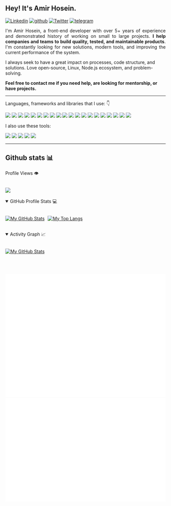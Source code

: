 ## Hey! It's Amir Hosein.

<div align="left">

[![Linkedin](https://img.shields.io/badge/amirhoseinsalimi-0A66C2.svg?style=for-the-badge&logo=Linkedin&logoColor=white)](https://www.linkedin.com/in/amirhoseinsalimi/)
[![github](https://img.shields.io/badge/amirhoseinsalimi-12100E.svg?style=for-the-badge&logo=github&logoColor=white)](https://github.com/amirhoseinsalimi/)
[![Twitter](https://img.shields.io/badge/amirhoseinsalimi-1D9BF0.svg?style=for-the-badge&logo=Twitter&logoColor=white)](https://www.twitter.com/AHoseinSalimi/)
[![telegram](https://img.shields.io/badge/amirhoseinsalimi-0088CC?style=for-the-badge&logo=telegram&logoColor=white)](https://t.me/amirhoseinsalimii/)
 
</div>  

<p align="justify"> 
I'm Amir Hosein, a front-end developer with over 5+ years of experience and demonstrated history of working on small to large projects. <strong>I help companies and teams to build quality, tested, and maintainable products</strong>. I'm constantly looking for new solutions, modern tools, and improving the current performance of the system.

I always seek to have a great impact on processes, code structure, and solutions. Love open-source, Linux, Node.js ecosystem, and problem-solving.

**Feel free to contact me if you need help, are looking for mentorship, or have projects.**
&nbsp;
</p>

<hr />

<p align="left">
Languages, frameworks and libraries that I use: 👇&nbsp;

<div>
<img src="https://img.shields.io/badge/JavaScript-F7DF1E?style=for-the-badge&logo=javascript&logoColor=white"/>
<img src="https://img.shields.io/badge/TypeScript-3178C6?style=for-the-badge&logo=typescript&logoColor=white"/>
<img src="https://img.shields.io/badge/Vue.js-5AC193?style=for-the-badge&logo=vue.js&logoColor=white"/>
<img src="https://img.shields.io/badge/Vuetify.js-1867C0?style=for-the-badge&logo=vuetify&logoColor=white"/>
<img src="https://img.shields.io/badge/Nuxt.js-00DC82?style=for-the-badge&logo=nuxt.js&logoColor=white"/>
<img src="https://img.shields.io/badge/React.js-61DAFB?style=for-the-badge&logo=react&logoColor=white"/>
<img src="https://img.shields.io/badge/Gridsome-00A672?style=for-the-badge&logo=gridsome&logoColor=white"/>
<img src="https://img.shields.io/badge/Node.js-79B461?style=for-the-badge&logo=node.js&logoColor=white"/>
<img src="https://img.shields.io/badge/Express.js-000000?style=for-the-badge&logo=express&logoColor=white"/>
<img src="https://img.shields.io/badge/Koa.js-000000?style=for-the-badge&logo=koa&logoColor=white"/>
<img src="https://img.shields.io/badge/Tailwind_CSS-38B2AC?style=for-the-badge&logo=tailwind-css&logoColor=white"/>
<img src="https://img.shields.io/badge/Bootstrap-563D7C?style=for-the-badge&logo=bootstrap&logoColor=white"/>
<img src="https://img.shields.io/badge/Python-3776AB?style=for-the-badge&logo=python&logoColor=white"/>
<img src="https://img.shields.io/badge/Adonis.js-5A45FF?style=for-the-badge&logo=adonisjs&logoColor=white"/>
<img src="https://img.shields.io/badge/Electron.js-2F3241?style=for-the-badge&logo=electron&logoColor=white"/>
<img src="https://img.shields.io/badge/HTML5-E34F26?style=for-the-badge&logo=html5&logoColor=white"/>
<img src="https://img.shields.io/badge/CSS-239120?&style=for-the-badge&logo=css3&logoColor=white"/>
<img src="https://img.shields.io/badge/jQuery-0769AD?style=for-the-badge&logo=jquery&logoColor=white"/>
<img src="https://img.shields.io/badge/SCSS-BF4080?style=for-the-badge&logo=sass&logoColor=white"/>
<img src="https://img.shields.io/badge/Pug-A86454?style=for-the-badge&logo=pug&logoColor=white"/>
</div>
</p>

<p>
I also use these tools:&nbsp;

<div>
<img src="https://img.shields.io/badge/Linux-000000?style=for-the-badge&logo=linux&logoColor=white"/>
<img src="https://img.shields.io/badge/Git-F54D27?style=for-the-badge&logo=git&logoColor=white"/>
<img src="https://img.shields.io/badge/GitHub-000000?style=for-the-badge&logo=github&logoColor=white"/>
<img src="https://img.shields.io/badge/GitLab-DB4128?style=for-the-badge&logo=gitlab&logoColor=white"/>
<img src="https://img.shields.io/badge/MySQL-005C85?style=for-the-badge&logo=mysql&logoColor=white"/>
</div>
</p>


<hr />

## Github stats 📊 

<summary>Profile Views 👁️</summary>
  <br/>

  ![](https://komarev.com/ghpvc/?username=amirhoseinsalimi&label=PROFILE+VIEWS&style=for-the-badge&color=brightgreen)

<details open="open"> 
  <summary>GitHub Profile Stats 💻</summary>
  <br/>

  <div style="display: flex; flex-flow: row wrap; gap: 10px;">

  [![My GitHub Stats](https://github-readme-stats.vercel.app/api?username=amirhoseinsalimi&show_icons=true&include_all_commits=true&theme=tokyonight&count_private=true&line_height=40&cache_seconds=10800)](https://github.com/amirhoseinsalimi/amirhoseinsalimi)
    
  [![My Top Langs](https://github-readme-stats.vercel.app/api/top-langs/?username=amirhoseinsalimi&langs_count=6&theme=tokyonight&cache_seconds=10800)](https://github.com/amirhoseinsalimi/amirhoseinsalimi)
  </div>

  <br/>
</details>

<details open="open">
  <summary>Activity Graph 📈</summary>
  <br/>

  [![My GitHub Stats](https://activity-graph.herokuapp.com/graph/?username=amirhoseinsalimi&bg_color=fff&color=000&line=00E676&point=000&hide_border=true)](https://github.com/amirhoseinsalimi/amirhoseinsalimi)
</details>


<br />
<br />


![Metrics](https://github.com/amirhoseinsalimi/amirhoseinsalimi/blob/master/github-metrics.svg)
![Metrics](https://github.com/amirhoseinsalimi/amirhoseinsalimi/blob/master/metrics.plugin.isocalendar.fullyear.svg)


